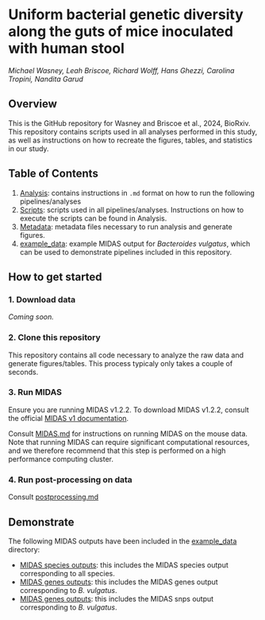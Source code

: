 # Uniform bacterial genetic diversity along the guts of mice inoculated with human stool
*Michael Wasney, Leah Briscoe, Richard Wolff, Hans Ghezzi, Carolina Tropini, Nandita Garud*

## Overview
This is the GitHub repository for Wasney and Briscoe et al., 2024, BioRxiv. This repository contains scripts used in all analyses performed in this study, as well as instructions on how to recreate the figures, tables, and statistics in our study. 

## Table of Contents

1. [Analysis](https://github.com/garudlab/Wasney-Briscoe/analysis): contains instructions in `.md` format on how to run the following pipelines/analyses
2. [Scripts](https://github.com/garudlab/Wasney-Briscoe/scripts): scripts used in all pipelines/analyses. Instructions on how to execute the scripts can be found in Analysis.
3. [Metadata](https://github.com/garudlab/Wasney-Briscoe/metadata): metadata files necessary to run analysis and generate figures.
4. [example_data](https://github.com/garudlab/Wasney-Briscoe/example_data): example MIDAS output for _Bacteroides vulgatus_, which can be used to demonstrate pipelines included in this repository.

## How to get started

### 1. Download data

*Coming soon.*

### 2. Clone this repository

This repository contains all code necessary to analyze the raw data and generate figures/tables. This process typicaly only takes a couple of seconds.

### 3. Run MIDAS

Ensure you are running MIDAS v1.2.2. To download MIDAS v1.2.2, consult the official [MIDAS v1 documentation](https://github.com/snayfach/MIDAS).

Consult [MIDAS.md](https://github.com/garudlab/Wasney-Briscoe/analysis/MIDAS.md) for instructions on running MIDAS on the mouse data. Note that running MIDAS can require significant computational resources, and we therefore recommend that this step is performed on a high performance computing cluster.

### 4. Run post-processing on data

Consult [postprocessing.md](https://github.com/garudlab/Wasney-Briscoe/analysis/postprocessing.md)

## Demonstrate

The following MIDAS outputs have been included in the [example_data](https://github.com/garudlab/Wasney-Briscoe/example_data) directory:
- [MIDAS species outputs](https://github.com/garudlab/Wasney-Briscoe/example_data/merged_data/species/): this includes the MIDAS species output corresponding to all species.
- [MIDAS genes outputs](https://github.com/garudlab/Wasney-Briscoe/example_data/merged_data/genes/): this includes the MIDAS genes output corresponding to _B. vulgatus_.
- [MIDAS genes outputs](https://github.com/garudlab/Wasney-Briscoe/example_data/merged_data/snps/): this includes the MIDAS snps output corresponding to _B. vulgatus_.
